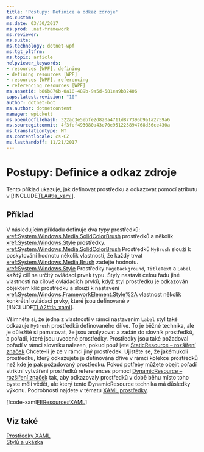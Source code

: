```yaml
---
title: 'Postupy: Definice a odkaz zdroje'
ms.custom: 
ms.date: 03/30/2017
ms.prod: .net-framework
ms.reviewer: 
ms.suite: 
ms.technology: dotnet-wpf
ms.tgt_pltfrm: 
ms.topic: article
helpviewer_keywords:
- resources [WPF], defining
- defining resources [WPF]
- resources [WPF], referencing
- referencing resources [WPF]
ms.assetid: b86b876b-0a10-489b-9a5d-581ea9b32406
caps.latest.revision: "10"
author: dotnet-bot
ms.author: dotnetcontent
manager: wpickett
ms.openlocfilehash: 322ac3e5ebfe2d820a4711d877396b9a1a2759a6
ms.sourcegitcommit: 4f3fef493080a43e70e951223894768d36ce430a
ms.translationtype: MT
ms.contentlocale: cs-CZ
ms.lasthandoff: 11/21/2017
---
```

# <a name="how-to-define-and-reference-a-resource"></a>Postupy: Definice a odkaz zdroje
Tento příklad ukazuje, jak definovat prostředku a odkazovat pomocí atributu v [!INCLUDE[TLA#tla_xaml](../../../../includes/tlasharptla-xaml-md.md)].  
  
## <a name="example"></a>Příklad  
 V následujícím příkladu definuje dva typy prostředků: <xref:System.Windows.Media.SolidColorBrush> prostředků a několik <xref:System.Windows.Style> prostředky. <xref:System.Windows.Media.SolidColorBrush> Prostředků `MyBrush` slouží k poskytování hodnotu několik vlastností, že každý trvat <xref:System.Windows.Media.Brush> zadejte hodnotu. <xref:System.Windows.Style> Prostředky `PageBackground`, `TitleText` a `Label` každý cílí na určitý ovládací prvek typu. Styly nastavit celou řadu jiné vlastnosti na cílové ovládacích prvků, když styl prostředku je odkazován objektem klíč prostředku a slouží k nastavení <xref:System.Windows.FrameworkElement.Style%2A> vlastnost několik konkrétní ovládací prvky, které jsou definované v [!INCLUDE[TLA2#tla_xaml](../../../../includes/tla2sharptla-xaml-md.md)].  
  
 Všimněte si, že jedna z vlastností v rámci nastavením `Label` styl také odkazuje `MyBrush` prostředků definovaného dříve. To je běžné technika, ale je důležité si pamatovat, že jsou analyzovat a zadán do slovník prostředků, a pořadí, které jsou uvedené prostředky. Prostředky jsou také požadoval pořadí v rámci slovníku nalezen, pokud použijete [StaticResource – rozšíření značek](../../../../docs/framework/wpf/advanced/staticresource-markup-extension.md) Chcete-li je ze v rámci jiný prostředek. Ujistěte se, že jakémukoli prostředku, který odkazujete je definována dříve v rámci kolekce prostředků než kde je pak požadovaný prostředku. Pokud potřeby můžete obejít pořadí striktní vytváření prostředků refererences pomocí [DynamicResource – rozšíření značek](../../../../docs/framework/wpf/advanced/dynamicresource-markup-extension.md) tak, aby odkazovaly prostředků v době běhu místo toho byste měli vědět, ale který tento DynamicResource technika má důsledky výkonu. Podrobnosti najdete v tématu [XAML prostředky](../../../../docs/framework/wpf/advanced/xaml-resources.md).  
  
 [!code-xaml[FEResource#XAML](../../../../samples/snippets/csharp/VS_Snippets_Wpf/FEResource/CS/default.xaml#xaml)]  
  
## <a name="see-also"></a>Viz také  
 [Prostředky XAML](../../../../docs/framework/wpf/advanced/xaml-resources.md)  
 [Stylů a ukázka](../../../../docs/framework/wpf/controls/styling-and-templating.md)
